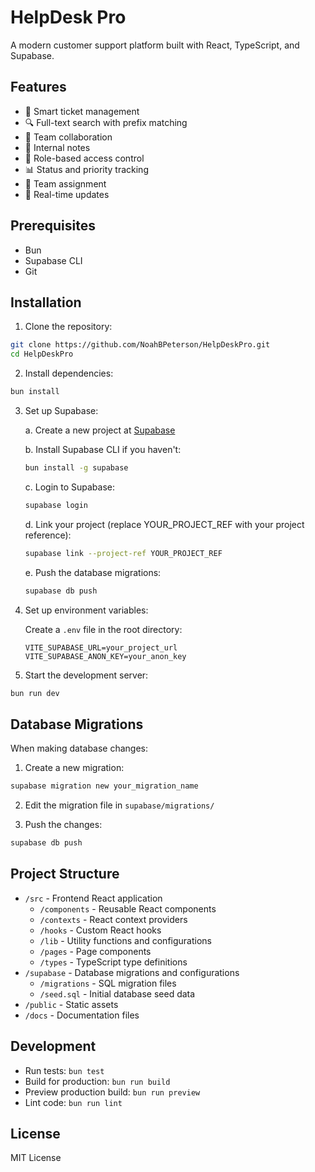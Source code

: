 # HelpDesk Pro

A modern customer support platform built with React, TypeScript, and Supabase.

## Features

- 🎫 Smart ticket management
- 🔍 Full-text search with prefix matching
- 👥 Team collaboration
- 📝 Internal notes
- 🔐 Role-based access control
- 📊 Status and priority tracking
- 🤝 Team assignment
- 🔔 Real-time updates

## Prerequisites

- Bun
- Supabase CLI
- Git

## Installation

1. Clone the repository:
```bash
git clone https://github.com/NoahBPeterson/HelpDeskPro.git
cd HelpDeskPro
```

2. Install dependencies:
```bash
bun install
```

3. Set up Supabase:

   a. Create a new project at [Supabase](https://supabase.com)
   
   b. Install Supabase CLI if you haven't:
   ```bash
   bun install -g supabase
   ```
   
   c. Login to Supabase:
   ```bash
   supabase login
   ```
   
   d. Link your project (replace YOUR_PROJECT_REF with your project reference):
   ```bash
   supabase link --project-ref YOUR_PROJECT_REF
   ```
   
   e. Push the database migrations:
   ```bash
   supabase db push
   ```

4. Set up environment variables:
   
   Create a `.env` file in the root directory:
   ```env
   VITE_SUPABASE_URL=your_project_url
   VITE_SUPABASE_ANON_KEY=your_anon_key
   ```

5. Start the development server:
```bash
bun run dev
```

## Database Migrations

When making database changes:

1. Create a new migration:
```bash
supabase migration new your_migration_name
```

2. Edit the migration file in `supabase/migrations/`

3. Push the changes:
```bash
supabase db push
```

## Project Structure

- `/src` - Frontend React application
  - `/components` - Reusable React components
  - `/contexts` - React context providers
  - `/hooks` - Custom React hooks
  - `/lib` - Utility functions and configurations
  - `/pages` - Page components
  - `/types` - TypeScript type definitions
- `/supabase` - Database migrations and configurations
  - `/migrations` - SQL migration files
  - `/seed.sql` - Initial database seed data
- `/public` - Static assets
- `/docs` - Documentation files

## Development

- Run tests: `bun test`
- Build for production: `bun run build`
- Preview production build: `bun run preview`
- Lint code: `bun run lint`

## License

MIT License